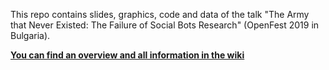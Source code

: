 This repo contains slides, graphics, code and data of the talk "The Army that Never Existed: The Failure of Social Bots Research" (OpenFest 2019 in Bulgaria).

[**You can find an overview and all information in the wiki**](https://github.com/MichaelKreil/openbots/wiki/)

